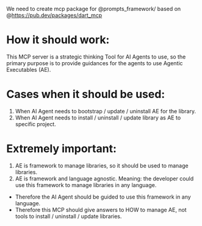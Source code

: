 We need to create mcp package for @prompts_framework/ based on @https://pub.dev/packages/dart_mcp

# How it should work:

This MCP server is a strategic thinking Tool for AI Agents to use, so the primary purpose is to provide guidances for the agents to use Agentic Executables (AE).

# Cases when it should be used:

1. When AI Agent needs to bootstrap / update / uninstall AE for the library.
2. When AI Agent needs to install / uninstall / update library as AE to specific project.

# Extremely important:

1. AE is framework to manage libraries, so it should be used to manage libraries.
2. AE is framework and language agnostic. Meaning: the developer could use this framework to manage libraries in any language.

- Therefore the AI Agent should be guided to use this framework in any language.
- Therefore this MCP should give answers to HOW to manage AE, not tools to install / uninstall / update libraries.
